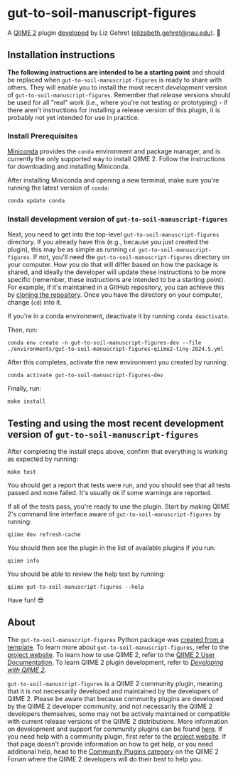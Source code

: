 # gut-to-soil-manuscript-figures

A [QIIME 2](https://qiime2.org) plugin [developed](https://develop.qiime2.org) by Liz Gehret (elizabeth.gehret@nau.edu). 🔌

## Installation instructions

**The following instructions are intended to be a starting point** and should be replaced when `gut-to-soil-manuscript-figures` is ready to share with others.
They will enable you to install the most recent *development* version of `gut-to-soil-manuscript-figures`.
Remember that *release* versions should be used for all "real" work (i.e., where you're not testing or prototyping) - if there aren't instructions for installing a release version of this plugin, it is probably not yet intended for use in practice.

### Install Prerequisites

[Miniconda](https://conda.io/miniconda.html) provides the `conda` environment and package manager, and is currently the only supported way to install QIIME 2.
Follow the instructions for downloading and installing Miniconda.

After installing Miniconda and opening a new terminal, make sure you're running the latest version of `conda`:

```bash
conda update conda
```

###  Install development version of `gut-to-soil-manuscript-figures`

Next, you need to get into the top-level `gut-to-soil-manuscript-figures` directory.
If you already have this (e.g., because you just created the plugin), this may be as simple as running `cd gut-to-soil-manuscript-figures`.
If not, you'll need the `gut-to-soil-manuscript-figures` directory on your computer.
How you do that will differ based on how the package is shared, and ideally the developer will update these instructions to be more specific (remember, these instructions are intended to be a starting point).
For example, if it's maintained in a GitHub repository, you can achieve this by [cloning the repository](https://docs.github.com/en/repositories/creating-and-managing-repositories/cloning-a-repository).
Once you have the directory on your computer, change (`cd`) into it.

If you're in a conda environment, deactivate it by running `conda deactivate`.


Then, run:

```shell
conda env create -n gut-to-soil-manuscript-figures-dev --file ./environments/gut-to-soil-manuscript-figures-qiime2-tiny-2024.5.yml
```

After this completes, activate the new environment you created by running:

```shell
conda activate gut-to-soil-manuscript-figures-dev
```

Finally, run:

```shell
make install
```

## Testing and using the most recent development version of `gut-to-soil-manuscript-figures`

After completing the install steps above, confirm that everything is working as expected by running:

```shell
make test
```

You should get a report that tests were run, and you should see that all tests passed and none failed.
It's usually ok if some warnings are reported.

If all of the tests pass, you're ready to use the plugin.
Start by making QIIME 2's command line interface aware of `gut-to-soil-manuscript-figures` by running:

```shell
qiime dev refresh-cache
```

You should then see the plugin in the list of available plugins if you run:

```shell
qiime info
```

You should be able to review the help text by running:

```shell
qiime gut-to-soil-manuscript-figures --help
```

Have fun! 😎

## About

The `gut-to-soil-manuscript-figures` Python package was [created from a template](https://develop.qiime2.org/en/latest/plugins/tutorials/create-from-template.html).
To learn more about `gut-to-soil-manuscript-figures`, refer to the [project website](https://github.com/caporaso-lab/gut-to-coil-manuscript-figures/).
To learn how to use QIIME 2, refer to the [QIIME 2 User Documentation](https://docs.qiime2.org).
To learn QIIME 2 plugin development, refer to [*Developing with QIIME 2*](https://develop.qiime2.org).

`gut-to-soil-manuscript-figures` is a QIIME 2 community plugin, meaning that it is not necessarily developed and maintained by the developers of QIIME 2.
Please be aware that because community plugins are developed by the QIIME 2 developer community, and not necessarily the QIIME 2 developers themselves, some may not be actively maintained or compatible with current release versions of the QIIME 2 distributions.
More information on development and support for community plugins can be found [here](https://library.qiime2.org).
If you need help with a community plugin, first refer to the [project website](https://github.com/caporaso-lab/gut-to-coil-manuscript-figures/).
If that page doesn't provide information on how to get help, or you need additional help, head to the [Community Plugins category](https://forum.qiime2.org/c/community-contributions/community-plugins/14) on the QIIME 2 Forum where the QIIME 2 developers will do their best to help you.
